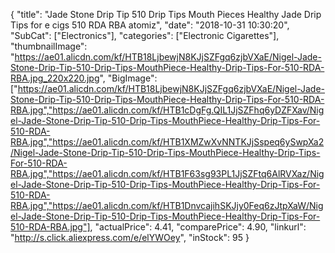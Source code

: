 {
	"title": "Jade Stone Drip Tip 510 Drip Tips Mouth Pieces Healthy Jade Drip Tips for e cigs 510 RDA RBA atomiz",
	"date": "2018-10-31 10:30:20",
	"SubCat": ["Electronics"],
	"categories": ["Electronic Cigarettes"],
	"thumbnailImage": "https://ae01.alicdn.com/kf/HTB18LjbewjN8KJjSZFgq6zjbVXaE/Nigel-Jade-Stone-Drip-Tip-510-Drip-Tips-MouthPiece-Healthy-Drip-Tips-For-510-RDA-RBA.jpg_220x220.jpg",
	"BigImage": ["https://ae01.alicdn.com/kf/HTB18LjbewjN8KJjSZFgq6zjbVXaE/Nigel-Jade-Stone-Drip-Tip-510-Drip-Tips-MouthPiece-Healthy-Drip-Tips-For-510-RDA-RBA.jpg","https://ae01.alicdn.com/kf/HTB1cDgFg.QIL1JjSZFhq6yDZFXav/Nigel-Jade-Stone-Drip-Tip-510-Drip-Tips-MouthPiece-Healthy-Drip-Tips-For-510-RDA-RBA.jpg","https://ae01.alicdn.com/kf/HTB1XMZwXvNNTKJjSspeq6ySwpXa2/Nigel-Jade-Stone-Drip-Tip-510-Drip-Tips-MouthPiece-Healthy-Drip-Tips-For-510-RDA-RBA.jpg","https://ae01.alicdn.com/kf/HTB1F63sg93PL1JjSZFtq6AlRVXaz/Nigel-Jade-Stone-Drip-Tip-510-Drip-Tips-MouthPiece-Healthy-Drip-Tips-For-510-RDA-RBA.jpg","https://ae01.alicdn.com/kf/HTB1DnvcajihSKJjy0Feq6zJtpXaW/Nigel-Jade-Stone-Drip-Tip-510-Drip-Tips-MouthPiece-Healthy-Drip-Tips-For-510-RDA-RBA.jpg"],
	"actualPrice": 4.41,
	"comparePrice": 4.90,
	"linkurl": "http://s.click.aliexpress.com/e/elYWOey",
	"inStock": 95
}
